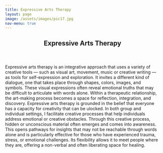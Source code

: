 ```yaml
---
title: Expressive Arts Therapy
layout: page
image: /assets/images/pic17.jpg
nav-menu: true
---
```


<!-- Main -->
<div id="main" class="alt">

<!-- One -->
<section id="one">
	<div class="inner">
		<header class="major">
			<h1>Expressive Arts Therapy</h1>
		</header>

<!-- Content -->
<p>Expressive arts therapy is an integrative approach that uses a variety of creative tools — such as visual art, movement, music or creative writing — as tools for self-expression and exploration. It invites a different kind of dialogue, one that takes place through shapes, colors, images, and symbols. These visual expressions often reveal emotional truths that may be difficult to articulate with words alone. Within a therapeutic relationship, the art-making process becomes a space for reflection, integration, and discovery. 
Expressive arts therapy is grounded in the belief that everyone has a capacity for creativity that can be ulocked. In both group and individual settings, I facilitate creative processes that help individuals address emotional or creative obstacles. Through this creative process, hidden or unconscious material often emerges and comes into awareness. This opens pathways for insights that may not be reachable through words alone and is particularly effective for those who have experienced trauma, stress, or emotional challenges. Its flexibility allows it to meet people where they are, offering a non-verbal and often liberating space for healing.</p>

